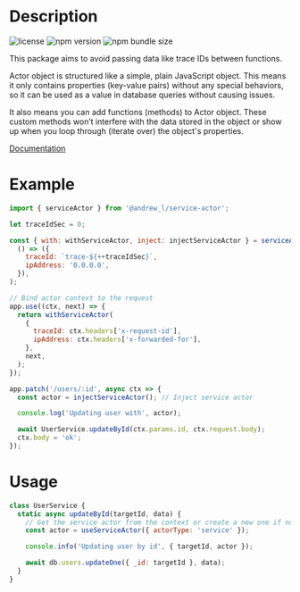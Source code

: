 # Description <!-- omit in toc -->

![license](https://img.shields.io/npm/l/%40andrew_l%2Fservice-actor) ![npm version](https://img.shields.io/npm/v/%40andrew_l%2Fservice-actor) ![npm bundle size](https://img.shields.io/bundlephobia/minzip/%40andrew_l%2Fservice-actor) <!-- omit in toc -->

This package aims to avoid passing data like trace IDs between functions.

Actor object is structured like a simple, plain JavaScript object. This means it only contains properties (key-value pairs) without any special behaviors, so it can be used as a value in database queries without causing issues.

It also means you can add functions (methods) to Actor object. These custom methods won’t interfere with the data stored in the object or show up when you loop through (iterate over) the object's properties.

[Documentation](https://men232.github.io/toolkit/reference/@andrew_l/service-actor/)

# Example

```js
import { serviceActor } from '@andrew_l/service-actor';

let traceIdSec = 0;

const { with: withServiceActor, inject: injectServiceActor } = serviceActor(
  () => ({
    traceId: `trace-${++traceIdSec}`,
    ipAddress: '0.0.0.0',
  }),
);

// Bind actor context to the request
app.use((ctx, next) => {
  return withServiceActor(
    {
      traceId: ctx.headers['x-request-id'],
      ipAddress: ctx.headers['x-forwarded-for'],
    },
    next,
  );
});

app.patch('/users/:id', async ctx => {
  const actor = injectServiceActor(); // Inject service actor

  console.log('Updating user with', actor);

  await UserService.updateById(ctx.params.id, ctx.request.body);
  ctx.body = 'ok';
});
```

# Usage

```js
class UserService {
  static async updateById(targetId, data) {
    // Get the service actor from the context or create a new one if none exists
    const actor = useServiceActor({ actorType: 'service' });

    console.info('Updating user by id', { targetId, actor });

    await db.users.updateOne({ _id: targetId }, data);
  }
}
```
